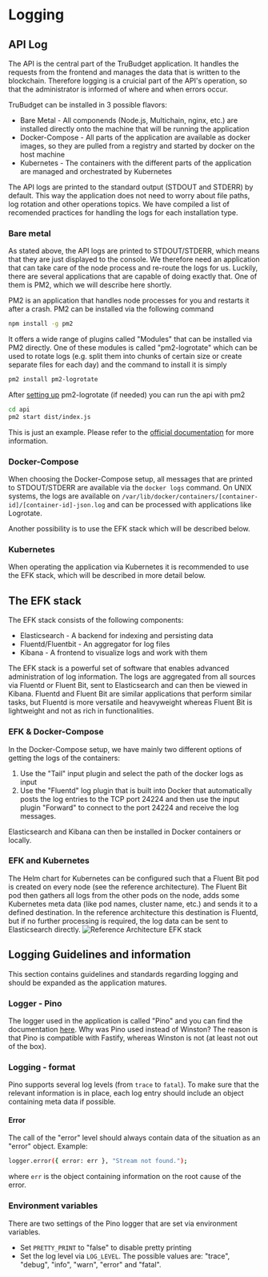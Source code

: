 # Logging

## API Log 
The API is the central part of the TruBudget application. It handles the requests from the frontend and manages the data that is written to the blockchain. Therefore logging is a cruicial part of the API's operation, so that the administrator is informed of where and when errors occur. 

TruBudget can be installed in 3 possible flavors: 
* Bare Metal - All componends (Node.js, Multichain, nginx, etc.) are installed directly onto the machine that will be running the application
* Docker-Compose - All parts of the application are available as docker images, so they are pulled from a registry and started by docker on the host machine
* Kubernetes - The containers with the different parts of the application are managed and orchestrated by Kubernetes

The API logs are printed to the standard output (STDOUT and STDERR) by default. This way the application does not need to worry about file paths, log rotation and other operations topics. We have compiled a list of recomended practices for handling the logs for each installation type. 

### Bare metal 
As stated above, the API logs are printed to STDOUT/STDERR, which means that they are just displayed to the console. We therefore need an application that can take care of the node process and re-route the logs for us. Luckily, there are several applications that are capable of doing exactly that. One of them is PM2, which we will describe here shortly. 


PM2 is an application that handles node processes for you and restarts it after a crash. PM2 can be installed via the following command
```bash 
npm install -g pm2
```
It offers a wide range of plugins called "Modules" that can be installed via PM2 directly. One of these modules is called "pm2-logrotate" which can be used to rotate logs (e.g. split them into chunks of certain size or create separate files for each day) and the command to install it is simply 
```bash
pm2 install pm2-logrotate
```
After [setting up](https://github.com/keymetrics/pm2-logrotate) pm2-logrotate (if needed) you can run the api with pm2 
```bash
cd api
pm2 start dist/index.js
```
This is just an example. Please refer to the [official documentation](http://pm2.keymetrics.io/) for more information. 

### Docker-Compose
When choosing the Docker-Compose setup, all messages that are printed to STDOUT/STDERR are available via the `docker logs` command. On UNIX systems, the logs are available on `/var/lib/docker/containers/[container-id]/[container-id]-json.log` and can be processed with applications like Logrotate. 

Another possibility is to use the EFK stack which will be described below. 

### Kubernetes
When operating the application via Kubernetes it is recommended to use the EFK stack, which will be described in more detail below. 

## The EFK stack
The EFK stack consists of the following components: 
* Elasticsearch - A backend for indexing and persisting data
* Fluentd/Fluentbit - An aggregator for log files
* Kibana - A frontend to visualize logs and work with them 

The EFK stack is a powerful set of software that enables advanced administration of log information. The logs are aggregated from all sources via Fluentd or Fluent Bit, sent to Elasticsearch and can then be viewed in Kibana. Fluentd and Fluent Bit are similar applications that perform similar tasks, but Fluentd is more versatile and heavyweight whereas Fluent Bit is lightweight and not as rich in functionalities. 

### EFK & Docker-Compose
In the Docker-Compose setup, we have mainly two different options of getting the logs of the containers: 

1) Use the "Tail" input plugin and select the path of the docker logs as input
2) Use the "Fluentd" log plugin that is built into Docker that automatically posts the log entries to the TCP port 24224 and then use the input plugin "Forward" to connect to the port 24224 and receive the log messages. 

Elasticsearch and Kibana can then be installed in Docker containers or locally. 

### EFK and Kubernetes
The Helm chart for Kubernetes can be configured such that a Fluent Bit pod is created on every node (see the reference architecture). The Fluent Bit pod then gathers all logs from the other pods on the node, adds some Kubernetes meta data (like pod names, cluster name, etc.) and sends it to a defined destination. In the reference architecture this destination is Fluentd, but if no further processing is required, the log data can be sent to Elasticsearch directly. 
![Reference Architecture EFK stack](/img/doc/operation-administration/fluentd_architecture.png)


## Logging Guidelines and information
This section contains guidelines and standards regarding logging and should be expanded as the application matures. 

### Logger - Pino 
The logger used in the application is called "Pino" and you can find the documentation [here](https://github.com/pinojs/pino). Why was Pino used instead of Winston? The reason is that Pino is compatible with Fastify, whereas Winston is not (at least not out of the box). 

### Logging - format
Pino supports several log levels (from `trace` to `fatal`). To make sure that the relevant information is in place, each log entry should include an object containing meta data if possible.

#### Error
The call of the "error" level should always contain data of the situation as an "error" object. Example: 
```bash
logger.error({ error: err }, "Stream not found.");
``` 
where `err` is the object containing information on the root cause of the error.


### Environment variables
There are two settings of the Pino logger that are set via environment variables. 
* Set `PRETTY_PRINT` to "false" to disable pretty printing 
* Set the log level via `LOG_LEVEL`. The possible values are: "trace", "debug", "info", "warn", "error" and "fatal".